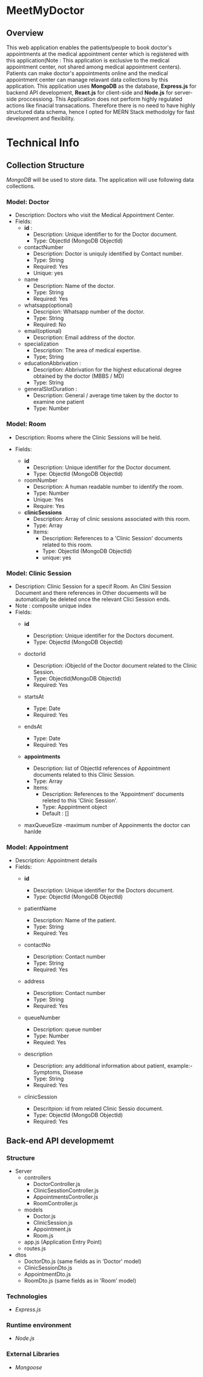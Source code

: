 # MeetMyDoctor

## Overview

This web application enables the patients/people to book doctor's appointments at the medical appointment center which is registered with this application(Note : This application is exclusive to the medical appointment center, not shared among medical appointment centers). Patients can make doctor's appointments online  and the medical appointment center can manage relavant data collections by this application. This application uses **MongoDB** as the database, **Express.js** for backend API development, **React.js** for client-side and **Node.js** for server-side proccessiong. This Application does not perform highly regulated actions like finacial transacations. Therefore there is no need to have highly structured data schema,  hence I opted for MERN Stack methodolgy for fast development and flexibility. 


# Technical Info



## Collection Structure
*MongoDB* will be used to store data. The application will use following data collections.

### Model: Doctor
- Description: Doctors who visit the Medical Appointment Center.
- Fields: 
    + **id** : 
        - Description: Unique identifier to for the Doctor document.     
        - Type: ObjectId (MongoDB ObjectId)
    + contactNumber
        - Description: Doctor is uniquly identified by Contact number.
        - Type: String
        - Required: Yes
        - Unique: yes
    + name
        - Description: Name of the doctor.
        - Type: String
        - Required: Yes
    + whatsapp(optional)
        - Descripion: Whatsapp number of the doctor. 
        - Type: String
        - Required: No
    + email(optional)
        - Description: Email address of the doctor.
    + specialization
        - Description: The area of medical expertise. 
        - Type; String
    + educationAbbrivation : 
        - Description: Abbrivation for the highest educational degree obtained by the doctor       (MBBS / MD)
        - Type: String
    + generalSlotDuration : 
        - Description:  General / average time taken by the doctor to examine one patient
        - Type: Number 

### Model: Room
- Description: Rooms where the Clinic Sessions will be held.
- Fields:

    + **id** 
        - Description: Unique identifier for the Doctor document.     
        - Type: ObjectId (MongoDB ObjectId)
    + roomNumber  
        - Description: A human readable number to identify the room.
        - Type: Number
        - Unique: Yes
        - Require: Yes
    + **clinicSessions**
        - Description: Array of clinic sessions associated with this room.
        - Type: Array
        - Items:
            - Description: References to a 'Clinic Session' documents related to this room.
            - Type: ObjectId (MongoDB ObjectId)
            - unique: yes

### Model: Clinic Session
- Description: Clinic Session for a specif Room. An Clini Session Document and there references in Other docuements will be automatically be deleted once the relevant Clici Session ends. 
- Note : composite unique index 
- Fields: 
    + **id** 
        - Description: Unique identifier for the Doctors document.
        - Type:  ObjectId (MongoDB ObjectId)
    + doctorId 
        - Description: iObjecId of the Doctor document related to the Clinic Session.
        - Type: ObjectId(MongoDB ObjectId)
        - Required: Yes
    + startsAt
        - Type: Date 
        - Required: Yes 
    + endsAt
        - Type: Date 
        - Required: Yes
    + **appointments**
        - Description: list of ObjectId references of Appointment documents related to this Clinic Session. 
        - Type: Array
        - Items:
            - Description: References to the 'Appointment' documents releted to this 'Clinic Session'.
            - Type: Apppintment object
            - Default : []
   
    + maxQueueSize 
        -maximum number of Appoinments the doctor can hanlde



### Model: Appointment
- Description: Appointment details
- Fields: 
    + **id** 
        - Description: Unique identifier for the Doctors document.
        - Type:  ObjectId (MongoDB ObjectId)
    + patientName
        - Description: Name of the patient.
        - Type: String
        - Required: Yes
    + contactNo
        - Description: Contact number
        - Type: String
        - Required: Yes
    + address
        - Description: Contact number
        - Type: String
        - Required: Yes
   
    + queueNumber
        - Description: queue number
        - Type: Number
        - Requied: Yes
        
    + description 
        - Description: any additional information about patient, example:- Symptoms, Disease
        - Type: String
        - Required: Yes
    + clinicSession 
        - Descritpion: id from related Clinic Sessio document.
        - Type: ObjectId (MongoDB ObjectId)
        - Required: Yes

## Back-end API developmemt

### Structure

- Server
    - controllers
        - DoctorController.js
        - ClinicSesstionController.js 
        - AppointmentsController.js
        - RoomController.js
    - models
        - Doctor.js
        - ClinicSession.js
        - Appointment.js
        - Room.js
    - app.js (Application Entry Point)
    - routes.js
- dtos
    - DoctorDto.js (same fields as in 'Doctor' model)
    - ClinicSessionDto.js
    - AppointmentDto.js
    - RoomDto.js (same fields as in 'Room' model)


### Technologies 
- *Express.js*

### Runtime environment 
- *Node.js*

### External Libraries

- *Mongoose* 





